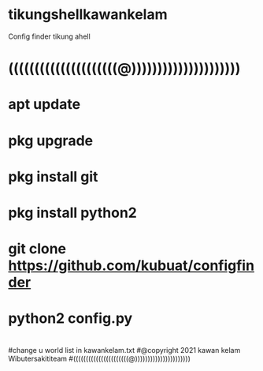 # tikungshellkawankelam
Config finder tikung ahell

# (((((((((((((((((((((@)))))))))))))))))))))
# apt update
# pkg upgrade
# pkg install git 
# pkg install python2
# git clone https://github.com/kubuat/configfinder
# python2 config.py
# 
#change u world list in kawankelam.txt
#@copyright 2021 kawan kelam Wibutersakititeam
#((((((((((((((((((((((@))))))))))))))))))))))
